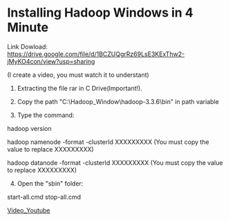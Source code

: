# Installing Hadoop Windows in 4 Minute
Link Dowload: https://drive.google.com/file/d/1BCZUQgrRz69LsE3KExThw2-jMyKO4con/view?usp=sharing


(I create a video, you must watch it to understant)

1. Extracting the file rar in C Drive(Important!).

2. Copy the path "C:\Hadoop_Window\hadoop-3.3.6\bin" in path variable

3. Type the command:

hadoop version

hadoop namenode -format -clusterId XXXXXXXXX (You must copy the value to replace XXXXXXXXX)

hadoop datanode -format -clusterId XXXXXXXXX (You must copy the value to replace XXXXXXXXX)

4. Open the "sbin" folder:

start-all.cmd
stop-all.cmd

[Video_Youtube](https://youtu.be/DMu42Bk5i0k)
